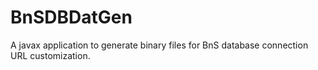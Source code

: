 # BnSDBDatGen
A javax application to generate binary files for BnS database connection URL customization. 
